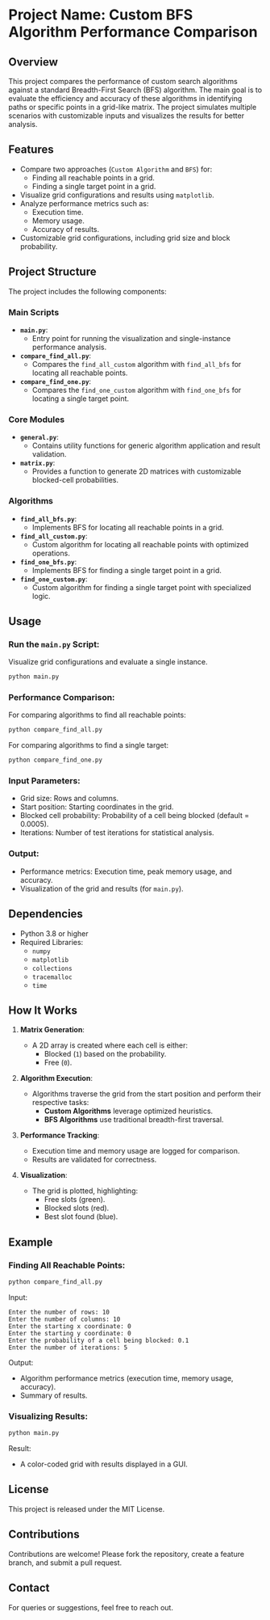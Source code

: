 
# Project Name: Custom BFS Algorithm Performance Comparison

## Overview
This project compares the performance of custom search algorithms against a standard Breadth-First Search (BFS) algorithm. The main goal is to evaluate the efficiency and accuracy of these algorithms in identifying paths or specific points in a grid-like matrix. The project simulates multiple scenarios with customizable inputs and visualizes the results for better analysis.

## Features
- Compare two approaches (`Custom Algorithm` and `BFS`) for:
  - Finding all reachable points in a grid.
  - Finding a single target point in a grid.
- Visualize grid configurations and results using `matplotlib`.
- Analyze performance metrics such as:
  - Execution time.
  - Memory usage.
  - Accuracy of results.
- Customizable grid configurations, including grid size and block probability.

## Project Structure
The project includes the following components:

### Main Scripts
- **`main.py`**:
  - Entry point for running the visualization and single-instance performance analysis.
- **`compare_find_all.py`**:
  - Compares the `find_all_custom` algorithm with `find_all_bfs` for locating all reachable points.
- **`compare_find_one.py`**:
  - Compares the `find_one_custom` algorithm with `find_one_bfs` for locating a single target point.

### Core Modules
- **`general.py`**:
  - Contains utility functions for generic algorithm application and result validation.
- **`matrix.py`**:
  - Provides a function to generate 2D matrices with customizable blocked-cell probabilities.

### Algorithms
- **`find_all_bfs.py`**:
  - Implements BFS for locating all reachable points in a grid.
- **`find_all_custom.py`**:
  - Custom algorithm for locating all reachable points with optimized operations.
- **`find_one_bfs.py`**:
  - Implements BFS for finding a single target point in a grid.
- **`find_one_custom.py`**:
  - Custom algorithm for finding a single target point with specialized logic.

## Usage

### Run the `main.py` Script:
Visualize grid configurations and evaluate a single instance.
```bash
python main.py
```

### Performance Comparison:
For comparing algorithms to find all reachable points:
```bash
python compare_find_all.py
```
For comparing algorithms to find a single target:
```bash
python compare_find_one.py
```

### Input Parameters:
- Grid size: Rows and columns.
- Start position: Starting coordinates in the grid.
- Blocked cell probability: Probability of a cell being blocked (default = 0.0005).
- Iterations: Number of test iterations for statistical analysis.

### Output:
- Performance metrics: Execution time, peak memory usage, and accuracy.
- Visualization of the grid and results (for `main.py`).

## Dependencies
- Python 3.8 or higher
- Required Libraries:
  - `numpy`
  - `matplotlib`
  - `collections`
  - `tracemalloc`
  - `time`

## How It Works
1. **Matrix Generation**:
   - A 2D array is created where each cell is either:
     - Blocked (`1`) based on the probability.
     - Free (`0`).

2. **Algorithm Execution**:
   - Algorithms traverse the grid from the start position and perform their respective tasks:
     - **Custom Algorithms** leverage optimized heuristics.
     - **BFS Algorithms** use traditional breadth-first traversal.

3. **Performance Tracking**:
   - Execution time and memory usage are logged for comparison.
   - Results are validated for correctness.

4. **Visualization**:
   - The grid is plotted, highlighting:
     - Free slots (green).
     - Blocked slots (red).
     - Best slot found (blue).

## Example
### Finding All Reachable Points:
```bash
python compare_find_all.py
```
Input:
```
Enter the number of rows: 10
Enter the number of columns: 10
Enter the starting x coordinate: 0
Enter the starting y coordinate: 0
Enter the probability of a cell being blocked: 0.1
Enter the number of iterations: 5
```
Output:
- Algorithm performance metrics (execution time, memory usage, accuracy).
- Summary of results.

### Visualizing Results:
```bash
python main.py
```
Result:
- A color-coded grid with results displayed in a GUI.

## License
This project is released under the MIT License.

## Contributions
Contributions are welcome! Please fork the repository, create a feature branch, and submit a pull request.

## Contact
For queries or suggestions, feel free to reach out.
